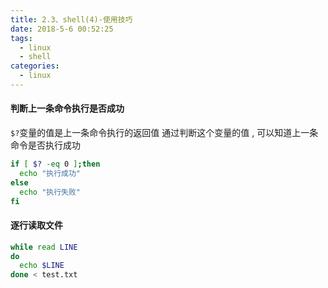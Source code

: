 ```yaml
---
title: 2.3、shell(4)-使用技巧
date: 2018-5-6 00:52:25
tags: 
  - linux
  - shell
categories: 
  - linux
---
```


#### 判断上一条命令执行是否成功
`$?`变量的值是上一条命令执行的返回值
通过判断这个变量的值 , 可以知道上一条命令是否执行成功
```bash
if [ $? -eq 0 ];then
  echo "执行成功"
else
  echo "执行失败"
fi
```
<!-- more -->

#### 逐行读取文件
```bash
while read LINE
do
  echo $LINE 
done < test.txt
```